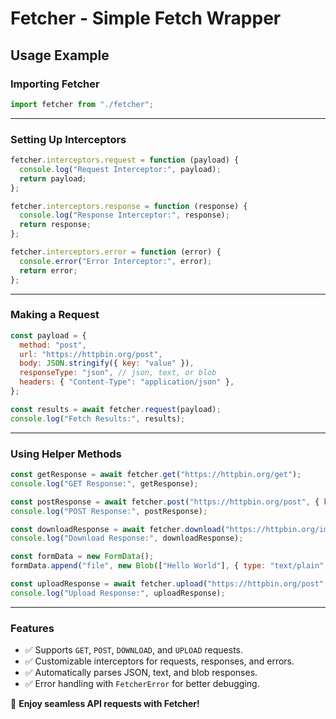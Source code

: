 # Fetcher - Simple Fetch Wrapper

## **Usage Example**

### **Importing Fetcher**

```js
import fetcher from "./fetcher";
```

---

### **Setting Up Interceptors**

```js
fetcher.interceptors.request = function (payload) {
  console.log("Request Interceptor:", payload);
  return payload;
};

fetcher.interceptors.response = function (response) {
  console.log("Response Interceptor:", response);
  return response;
};

fetcher.interceptors.error = function (error) {
  console.error("Error Interceptor:", error);
  return error;
};
```

---

### **Making a Request**

```js
const payload = {
  method: "post",
  url: "https://httpbin.org/post",
  body: JSON.stringify({ key: "value" }),
  responseType: "json", // json, text, or blob
  headers: { "Content-Type": "application/json" },
};

const results = await fetcher.request(payload);
console.log("Fetch Results:", results);
```

---

### **Using Helper Methods**

```js
const getResponse = await fetcher.get("https://httpbin.org/get");
console.log("GET Response:", getResponse);

const postResponse = await fetcher.post("https://httpbin.org/post", { key: "value" });
console.log("POST Response:", postResponse);

const downloadResponse = await fetcher.download("https://httpbin.org/image");
console.log("Download Response:", downloadResponse);

const formData = new FormData();
formData.append("file", new Blob(["Hello World"], { type: "text/plain" }), "hello.txt");

const uploadResponse = await fetcher.upload("https://httpbin.org/post", formData);
console.log("Upload Response:", uploadResponse);
```

---

### **Features**

- ✅ Supports `GET`, `POST`, `DOWNLOAD`, and `UPLOAD` requests.
- ✅ Customizable interceptors for requests, responses, and errors.
- ✅ Automatically parses JSON, text, and blob responses.
- ✅ Error handling with `FetcherError` for better debugging.

🚀 **Enjoy seamless API requests with Fetcher!**
